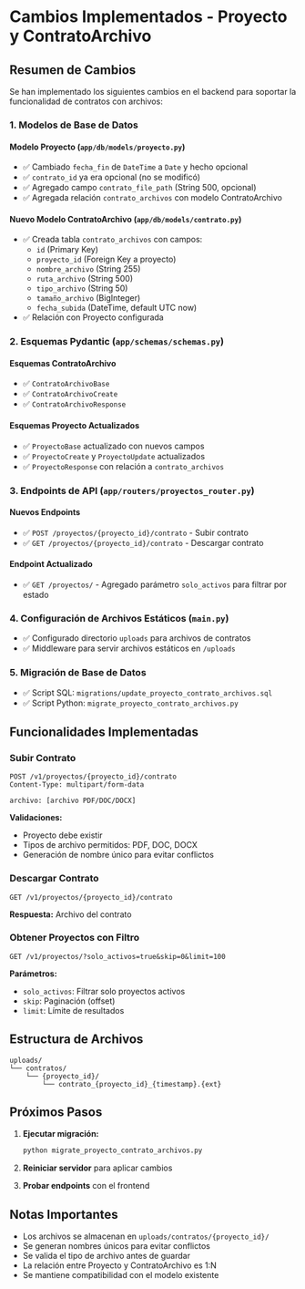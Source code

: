# Cambios Implementados - Proyecto y ContratoArchivo

## Resumen de Cambios

Se han implementado los siguientes cambios en el backend para soportar la funcionalidad de contratos con archivos:

### 1. Modelos de Base de Datos

#### Modelo Proyecto (`app/db/models/proyecto.py`)
- ✅ Cambiado `fecha_fin` de `DateTime` a `Date` y hecho opcional
- ✅ `contrato_id` ya era opcional (no se modificó)
- ✅ Agregado campo `contrato_file_path` (String 500, opcional)
- ✅ Agregada relación `contrato_archivos` con modelo ContratoArchivo

#### Nuevo Modelo ContratoArchivo (`app/db/models/contrato.py`)
- ✅ Creada tabla `contrato_archivos` con campos:
  - `id` (Primary Key)
  - `proyecto_id` (Foreign Key a proyecto)
  - `nombre_archivo` (String 255)
  - `ruta_archivo` (String 500)
  - `tipo_archivo` (String 50)
  - `tamaño_archivo` (BigInteger)
  - `fecha_subida` (DateTime, default UTC now)
- ✅ Relación con Proyecto configurada

### 2. Esquemas Pydantic (`app/schemas/schemas.py`)

#### Esquemas ContratoArchivo
- ✅ `ContratoArchivoBase`
- ✅ `ContratoArchivoCreate`
- ✅ `ContratoArchivoResponse`

#### Esquemas Proyecto Actualizados
- ✅ `ProyectoBase` actualizado con nuevos campos
- ✅ `ProyectoCreate` y `ProyectoUpdate` actualizados
- ✅ `ProyectoResponse` con relación a `contrato_archivos`

### 3. Endpoints de API (`app/routers/proyectos_router.py`)

#### Nuevos Endpoints
- ✅ `POST /proyectos/{proyecto_id}/contrato` - Subir contrato
- ✅ `GET /proyectos/{proyecto_id}/contrato` - Descargar contrato

#### Endpoint Actualizado
- ✅ `GET /proyectos/` - Agregado parámetro `solo_activos` para filtrar por estado

### 4. Configuración de Archivos Estáticos (`main.py`)
- ✅ Configurado directorio `uploads` para archivos de contratos
- ✅ Middleware para servir archivos estáticos en `/uploads`

### 5. Migración de Base de Datos
- ✅ Script SQL: `migrations/update_proyecto_contrato_archivos.sql`
- ✅ Script Python: `migrate_proyecto_contrato_archivos.py`

## Funcionalidades Implementadas

### Subir Contrato
```http
POST /v1/proyectos/{proyecto_id}/contrato
Content-Type: multipart/form-data

archivo: [archivo PDF/DOC/DOCX]
```

**Validaciones:**
- Proyecto debe existir
- Tipos de archivo permitidos: PDF, DOC, DOCX
- Generación de nombre único para evitar conflictos

### Descargar Contrato
```http
GET /v1/proyectos/{proyecto_id}/contrato
```

**Respuesta:** Archivo del contrato

### Obtener Proyectos con Filtro
```http
GET /v1/proyectos/?solo_activos=true&skip=0&limit=100
```

**Parámetros:**
- `solo_activos`: Filtrar solo proyectos activos
- `skip`: Paginación (offset)
- `limit`: Límite de resultados

## Estructura de Archivos

```
uploads/
└── contratos/
    └── {proyecto_id}/
        └── contrato_{proyecto_id}_{timestamp}.{ext}
```

## Próximos Pasos

1. **Ejecutar migración:**
   ```bash
   python migrate_proyecto_contrato_archivos.py
   ```

2. **Reiniciar servidor** para aplicar cambios

3. **Probar endpoints** con el frontend

## Notas Importantes

- Los archivos se almacenan en `uploads/contratos/{proyecto_id}/`
- Se generan nombres únicos para evitar conflictos
- Se valida el tipo de archivo antes de guardar
- La relación entre Proyecto y ContratoArchivo es 1:N
- Se mantiene compatibilidad con el modelo existente
